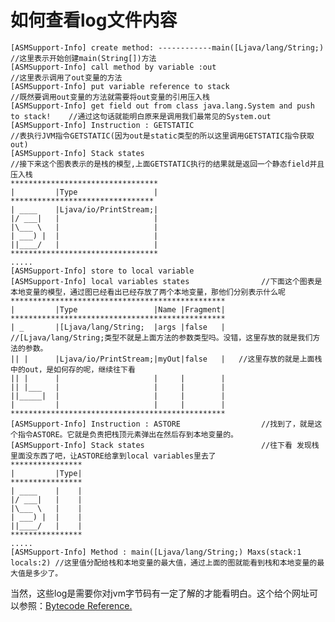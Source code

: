 # 如何查看log文件内容

    [ASMSupport-Info] create method: ------------main([Ljava/lang/String;)            //这里表示开始创建main(String[])方法
    [ASMSupport-Info] call method by variable :out                                    //这里表示调用了out变量的方法
    [ASMSupport-Info] put variable reference to stack                                 //既然要调用out变量的方法就需要将out变量的引用压入栈
    [ASMSupport-Info] get field out from class java.lang.System and push to stack!    //通过这句话就能明白原来是调用我们最常见的System.out
    [ASMSupport-Info] Instruction : GETSTATIC                                         //表执行JVM指令GETSTATIC(因为out是static类型的所以这里调用GETSTATIC指令获取out)
    [ASMSupport-Info] Stack states                                                    //接下来这个图表表示的是栈的模型,上面GETSTATIC执行的结果就是返回一个静态field并且压入栈
    *********************************
    |         |Type                 |
    ********************************
    | ____    |Ljava/io/PrintStream;|
    |/ ___|   |                     |
    |\___ \   |                     |
    | ___) |  |                     |
    ||____/   |                     |
    *********************************
    .....
    [ASMSupport-Info] store to local variable
    [ASMSupport-Info] local variables states                //下面这个图表是本地变量的模型，通过图已经看出已经存放了两个本地变量，那他们分别表示什么呢
    ************************************************
    |         |Type                 |Name |Fragment|
    ************************************************
    | _       |[Ljava/lang/String;  |args |false   |   //[Ljava/lang/String;类型不就是上面方法的参数类型吗。没错，这里存放的就是我们方法的参数。
    || |      |Ljava/io/PrintStream;|myOut|false   |   //这里存放的就是上面栈中的out，是如何存的呢，继续往下看
    || |      |                     |     |        |
    || |___   |                     |     |        |
    ||_____|  |                     |     |        |
    |         |                     |     |        |
    ************************************************
    [ASMSupport-Info] Instruction : ASTORE                  //找到了，就是这个指令ASTORE。它就是负责把栈顶元素弹出在然后存到本地变量的。
    [ASMSupport-Info] Stack states                          //往下看 发现栈里面没东西了吧，让ASTORE给拿到local variables里去了
    ****************
    |         |Type|
    ****************
    | ____    |    |
    |/ ___|   |    |
    |\___ \   |    |
    | ___) |  |    |
    ||____/   |    |
    ****************
    .....
    [ASMSupport-Info] Method : main([Ljava/lang/String;) Maxs(stack:1 locals:2) //这里值分配给栈和本地变量的最大值，通过上面的图就能看到栈和本地变量的最大值是多少了。
    
当然，这些log是需要你对jvm字节码有一定了解的才能看明白。这个给个网址可以参照：<a href="../jvmref/opcodes.html">Bytecode Reference.</a>
